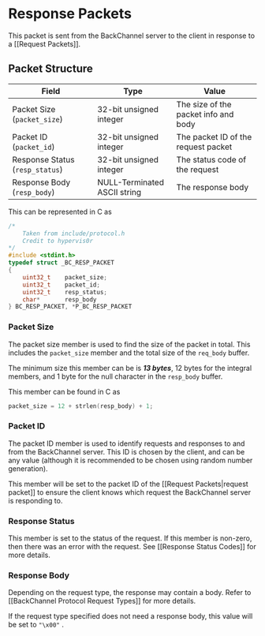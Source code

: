 # Response Packets
This packet is sent from the BackChannel server to the client in response to a [[Request Packets]].

## Packet Structure
| Field                           | Type                         | Value                                |
| ------------------------------- | ---------------------------- | ------------------------------------ |
| Packet Size (`packet_size`)     | 32-bit unsigned integer      | The size of the packet info and body |
| Packet ID (`packet_id`)         | 32-bit unsigned integer      | The packet ID of the request packet  |
| Response Status (`resp_status`) | 32-bit unsigned integer      | The status code of the request       |
| Response Body (`resp_body`)     | NULL-Terminated ASCII string | The response body                    |

This can be represented in C as

```C
/*
	Taken from include/protocol.h
	Credit to hypervis0r
*/
#include <stdint.h>
typedef struct _BC_RESP_PACKET
{
	uint32_t 	packet_size;
	uint32_t 	packet_id;
	uint32_t 	resp_status;
	char*		resp_body
} BC_RESP_PACKET, *P_BC_RESP_PACKET
```

### Packet Size
The packet size member is used to find the size of the packet in total. This includes the `packet_size` member and the total size of the `req_body` buffer. 

The minimum size this member can be is ***13 bytes***, 12 bytes for the integral members, and 1 byte for the null character in the `resp_body` buffer.

This member can be found in C as
```C
packet_size = 12 + strlen(resp_body) + 1;
```

### Packet ID
The packet ID member is used to identify requests and responses to and from the BackChannel server. This ID is chosen by the client, and can be any value (although it is recommended to be chosen using random number generation).

This member will be set to the packet ID of the [[Request Packets|request packet]] to ensure the client knows which request the BackChannel server is responding to.

### Response Status
This member is set to the status of the request. If this member is non-zero, then there was an error with the request. See [[Response Status Codes]] for more details.

### Response Body
Depending on the request type, the response may contain a body. Refer to [[BackChannel Protocol Request Types]] for more details.

If the request type specified does not need a response body, this value will be set to `"\x00"` .